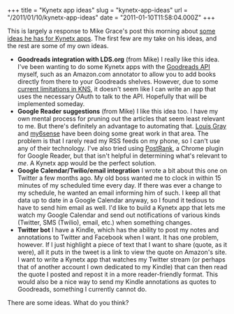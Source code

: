 +++
title = "Kynetx app ideas"
slug = "kynetx-app-ideas"
url = "/2011/01/10/kynetx-app-ideas"
date = "2011-01-10T11:58:04.000Z"
+++

This is largely a response to Mike Grace's post this morning about <a href="http://mikegrace.tumblr.com/post/2685369401/recent-kynetx-app-ideas-and-thoughts">some ideas he has for Kynetx apps</a>. The first few are my take on his ideas, and the rest are some of my own ideas.

<ul>
	<li><strong>Goodreads integration with LDS.org</strong> (from Mike) I really like this idea. I've been wanting to do some Kynetx apps with the <a href="http://www.goodreads.com/api">Goodreads API</a> myself, such as an Amazon.com annotator to allow you to add books directly from there to your Goodreads shelves. However, due to some<a href="http://stackoverflow.com/questions/4556840/use-oauth-for-the-goodreads-api"> current limitations in KNS</a>, it doesn't seem like I can write an app that uses the necessary OAuth to talk to the API. Hopefully that will be implemented someday.</li>
	<li><strong>Google Reader suggestions</strong> (from Mike) I like this idea too. I have my own mental process for pruning out the articles that seem least relevant to me. But there's definitely an advantage to automating that. <a href="http://louisgray.com/">Louis Gray</a> and <a href="http://www.my6sense.com/">my6sense</a> have been doing some great work in that area. The problem is that I rarely read my RSS feeds on my phone, so I can't use any of their technology. I've also tried using <a href="https://chrome.google.com/extensions/detail/pnngeaoibaajihakbnngcfecdkinjjpf">PostRank</a>, a Chrome plugin for Google Reader, but that isn't helpful in determining what's relevant to <em>me</em>. A Kynetx app would be the perfect solution.</li>
	<li><strong>Google Calendar/Twilio/email integration</strong> I wrote a bit about this one on Twitter a few months ago. My old boss wanted me to clock in within 15 minutes of my scheduled time every day. If there was ever a change to my schedule, he wanted an email informing him of such. I keep all that data up to date in a Google Calendar anyway, so I found it tedious to have to send him email as well. I'd like to build a Kynetx app that lets me watch my Google Calendar and send out notifications of various kinds (Twitter, SMS (Twilio), email, etc.) when something changes.</li>
	<li><strong>Twitter bot</strong> I have a Kindle, which has the ability to post my notes and annotations to Twitter and Facebook when I want. It has one problem, however. If I just highlight a piece of text that I want to share (quote, as it were), all it puts in the tweet is a link to view the quote on Amazon's site. I want to write a Kynetx app that watches my Twitter stream (or perhaps that of another account I own dedicated to my Kindle) that can then read the quote I posted and repost it in a more reader-friendly format. This would also be a nice way to send my Kindle annotations as quotes to Goodreads, something I currently cannot do.</li>
</ul>

There are some ideas. What do you think?